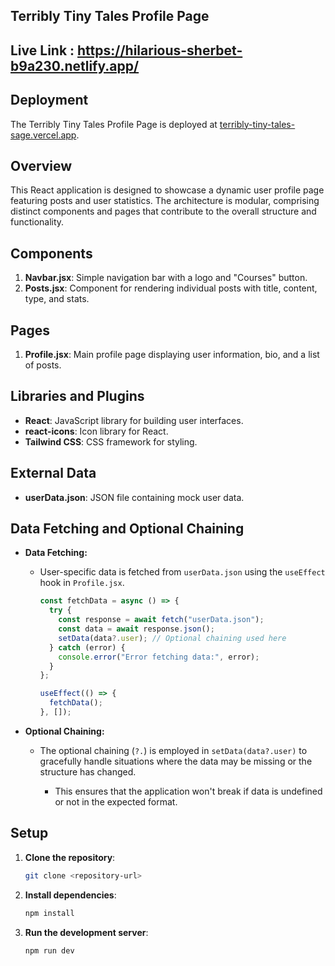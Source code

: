 ## Terribly Tiny Tales Profile Page

## Live Link : https://hilarious-sherbet-b9a230.netlify.app/

## Deployment

The Terribly Tiny Tales Profile Page is deployed at [terribly-tiny-tales-sage.vercel.app](https://terribly-tiny-tales-sage.vercel.app).

## Overview

This React application is designed to showcase a dynamic user profile page featuring posts and user statistics. The architecture is modular, comprising distinct components and pages that contribute to the overall structure and functionality.

## Components

1. **Navbar.jsx**: Simple navigation bar with a logo and "Courses" button.
2. **Posts.jsx**: Component for rendering individual posts with title, content, type, and stats.

## Pages

1. **Profile.jsx**: Main profile page displaying user information, bio, and a list of posts.

## Libraries and Plugins

- **React**: JavaScript library for building user interfaces.
- **react-icons**: Icon library for React.
- **Tailwind CSS**: CSS framework for styling.

## External Data

- **userData.json**: JSON file containing mock user data.

## Data Fetching and Optional Chaining

- **Data Fetching:**
  - User-specific data is fetched from `userData.json` using the `useEffect` hook in `Profile.jsx`.

    ```javascript
    const fetchData = async () => {
      try {
        const response = await fetch("userData.json");
        const data = await response.json();
        setData(data?.user); // Optional chaining used here
      } catch (error) {
        console.error("Error fetching data:", error);
      }
    };

    useEffect(() => {
      fetchData();
    }, []);
    ```

- **Optional Chaining:**
  - The optional chaining (`?.`) is employed in `setData(data?.user)` to gracefully handle situations where the data may be missing or the structure has changed.

    - This ensures that the application won't break if data is undefined or not in the expected format.


## Setup

1. **Clone the repository**:
   ```bash
   git clone <repository-url>
2. **Install dependencies**:
   ```bash
   npm install
3. **Run the development server**:
   ```bash
   npm run dev

